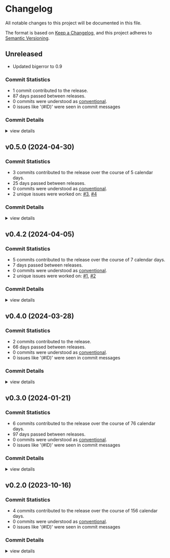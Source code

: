 # Changelog

All notable changes to this project will be documented in this file.

The format is based on [Keep a Changelog](https://keepachangelog.com/en/1.0.0/),
and this project adheres to [Semantic Versioning](https://semver.org/spec/v2.0.0.html).

## Unreleased

- Updated bigerror to 0.9

### Commit Statistics

<csr-read-only-do-not-edit/>

 - 1 commit contributed to the release.
 - 87 days passed between releases.
 - 0 commits were understood as [conventional](https://www.conventionalcommits.org).
 - 0 issues like '(#ID)' were seen in commit messages

### Commit Details

<csr-read-only-do-not-edit/>

<details><summary>view details</summary>

 * **Uncategorized**
    - Updated to bigerror 0.9 ([`6eb1a9f`](https://github.com/knox-networks/rex-sm/commit/6eb1a9f3e5c43765c2c91e55e2aba5d6054015e6))
</details>

## v0.5.0 (2024-04-30)

### Commit Statistics

<csr-read-only-do-not-edit/>

 - 3 commits contributed to the release over the course of 5 calendar days.
 - 25 days passed between releases.
 - 0 commits were understood as [conventional](https://www.conventionalcommits.org).
 - 2 unique issues were worked on: [#3](https://github.com/knox-networks/rex-sm/issues/3), [#4](https://github.com/knox-networks/rex-sm/issues/4)

### Commit Details

<csr-read-only-do-not-edit/>

<details><summary>view details</summary>

 * **[#3](https://github.com/knox-networks/rex-sm/issues/3)**
    - Use `&mut self` in `NotificationProcessor::init` ([`e2c8a7b`](https://github.com/knox-networks/rex-sm/commit/e2c8a7bf5ffa153693951512bf6de132a6481458))
 * **[#4](https://github.com/knox-networks/rex-sm/issues/4)**
    - Add `NotificationQueue` for priority notifications ([`8b290b7`](https://github.com/knox-networks/rex-sm/commit/8b290b7eb94b0380d9409b566aa0612b70d117df))
 * **Uncategorized**
    - Added git cliff ([`b0a54d5`](https://github.com/knox-networks/rex-sm/commit/b0a54d5561b18ce7ce4a167af250eb5b3eafd148))
</details>

## v0.4.2 (2024-04-05)

### Commit Statistics

<csr-read-only-do-not-edit/>

 - 5 commits contributed to the release over the course of 7 calendar days.
 - 7 days passed between releases.
 - 0 commits were understood as [conventional](https://www.conventionalcommits.org).
 - 2 unique issues were worked on: [#1](https://github.com/knox-networks/rex-sm/issues/1), [#2](https://github.com/knox-networks/rex-sm/issues/2)

### Commit Details

<csr-read-only-do-not-edit/>

<details><summary>view details</summary>

 * **[#1](https://github.com/knox-networks/rex-sm/issues/1)**
    - Update bigerror to 0.8 ([`27339ee`](https://github.com/knox-networks/rex-sm/commit/27339ee7ede2fb3ed7a9fb4e2f623aea0b3d4b2c))
 * **[#2](https://github.com/knox-networks/rex-sm/issues/2)**
    - Update ingress to receive an external channel ([`7a2322d`](https://github.com/knox-networks/rex-sm/commit/7a2322df6a30f04356d1e7eb7c70f1253d812821))
 * **Uncategorized**
    - Added release pipeline tools ([`1e78007`](https://github.com/knox-networks/rex-sm/commit/1e78007be4e195793d3ce546389335d896188298))
    - Add patch version ([`a935588`](https://github.com/knox-networks/rex-sm/commit/a9355884ba9ddc8a6cb500b4c6e7e7801d2caf58))
    - Fix guildelines header 3 ([`b4ee6f5`](https://github.com/knox-networks/rex-sm/commit/b4ee6f5f3c92d12c9801559ea16858dfd9628123))
</details>

## v0.4.0 (2024-03-28)

### Commit Statistics

<csr-read-only-do-not-edit/>

 - 2 commits contributed to the release.
 - 66 days passed between releases.
 - 0 commits were understood as [conventional](https://www.conventionalcommits.org).
 - 0 issues like '(#ID)' were seen in commit messages

### Commit Details

<csr-read-only-do-not-edit/>

<details><summary>view details</summary>

 * **Uncategorized**
    - Prep for 0.4 ([`d42724b`](https://github.com/knox-networks/rex-sm/commit/d42724bc1a00d35ef7b14d9cdd8a124944515454))
    - Author: Jason Klein <jklein@knox-networks.com> Date:   Wed Feb 7 15:35:30 2024 -0500 ([`39a41df`](https://github.com/knox-networks/rex-sm/commit/39a41df006bce37e82559120f5cbe839ab16ecf6))
</details>

## v0.3.0 (2024-01-21)

### Commit Statistics

<csr-read-only-do-not-edit/>

 - 6 commits contributed to the release over the course of 76 calendar days.
 - 97 days passed between releases.
 - 0 commits were understood as [conventional](https://www.conventionalcommits.org).
 - 0 issues like '(#ID)' were seen in commit messages

### Commit Details

<csr-read-only-do-not-edit/>

<details><summary>view details</summary>

 * **Uncategorized**
    - Set for 0.3 update ([`07dc79c`](https://github.com/knox-networks/rex-sm/commit/07dc79c85bf143831d332df5ceeef74a3d6e9089))
    - Set for 0.3 update ([`376ecba`](https://github.com/knox-networks/rex-sm/commit/376ecbaa77d39dd8cde217468f300aec49971e3f))
    - Author: Mikhail Katychev <mkatych@gmail.com> Date:   Wed Jan 17 16:19:01 2024 -0600 ([`077909e`](https://github.com/knox-networks/rex-sm/commit/077909ea1db3cbec4b7918833804cb09685bdc27))
    - Cargo update ([`914bad5`](https://github.com/knox-networks/rex-sm/commit/914bad52778348f556db3a73b78b434c19ae4517))
    - Renamed project to rex-sm ([`fc6b971`](https://github.com/knox-networks/rex-sm/commit/fc6b9710f940d514ca8824a8358a0cc8e8aeff8b))
    - Stripped links ([`710bc9e`](https://github.com/knox-networks/rex-sm/commit/710bc9e5f77fc668b73062e9b5d8b6a223be76ee))
</details>

## v0.2.0 (2023-10-16)

### Commit Statistics

<csr-read-only-do-not-edit/>

 - 4 commits contributed to the release over the course of 156 calendar days.
 - 0 commits were understood as [conventional](https://www.conventionalcommits.org).
 - 0 issues like '(#ID)' were seen in commit messages

### Commit Details

<csr-read-only-do-not-edit/>

<details><summary>view details</summary>

 * **Uncategorized**
    - 0.2 commit ([`491bdbc`](https://github.com/knox-networks/rex-sm/commit/491bdbc90e9ffdbe5bb1ef05d79d3af107163b5e))
    - Added license ([`40b3c6a`](https://github.com/knox-networks/rex-sm/commit/40b3c6a7f6632738d04feebb24b7a3a66c34a401))
    - Init commit ([`4dab378`](https://github.com/knox-networks/rex-sm/commit/4dab3785d879c909760c6f2fb5739ef4afe34938))
    - Initial commit ([`38948a0`](https://github.com/knox-networks/rex-sm/commit/38948a0c337bdec64952ead6b1f46df29f65ee5f))
</details>

